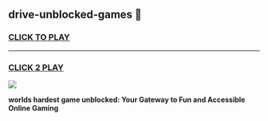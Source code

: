 
## drive-unblocked-games 👋
<h3>
<a href="https://premium.freeplayer.one?title=drive-unblocked-games&ref=14F">CLICK TO PLAY</a></h3>
<hr>

<h3>
<a href="https://premium.freeplayer.one?title=drive-unblocked-games&ref=14F">CLICK 2 PLAY</a>
  
</h3>

<a href="https://premium.freeplayer.one?title=drive-unblocked-games&ref=12F/"><img src="https://clearcache.store/games.png"></a>


**worlds hardest game unblocked: Your Gateway to Fun and Accessible Online Gaming**
